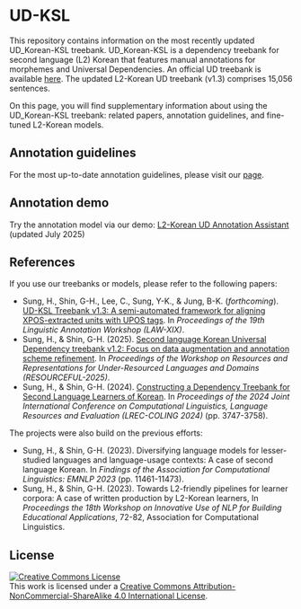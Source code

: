 # UD-KSL

This repository contains information on the most recently updated UD_Korean-KSL treebank. UD_Korean-KSL is a dependency treebank for second language (L2) Korean that features manual annotations for morphemes and Universal Dependencies. An official UD treebank is available [here](https://github.com/UniversalDependencies/UD_Korean-KSL/tree/dev). The updated L2-Korean UD treebank (v1.3) comprises 15,056 sentences.

On this page, you will find supplementary information about using the UD_Korean-KSL treebank: related papers, annotation guidelines, and fine-tuned L2-Korean models.

## Annotation guidelines
For the most up-to-date annotation guidelines, please visit our [page](https://nlpxl2korean.github.io/UD-KSL/).

## Annotation demo
Try the annotation model via our demo: [L2-Korean UD Annotation Assistant](https://huggingface.co/spaces/hksung/L2Korean-UD-annotation) (updated July 2025)

## References

If you use our treebanks or models, please refer to the following papers:

- Sung, H., Shin, G-H., Lee, C., Sung, Y-K., & Jung, B-K. (*forthcoming*). [UD-KSL Treebank v1.3: A semi-automated framework for aligning XPOS-extracted units with UPOS tags](./paper/LAW2025_manuscript-Final-070325.pdf). In *Proceedings of the 19th Linguistic Annotation Workshop (LAW-XIX)*.
- Sung, H., & Shin, G-H. (2025). [Second language Korean Universal Dependency treebank v1.2: Focus on data augmentation and annotation scheme refinement](./paper/RESOURCEFUL_2025_Sung_Shin_L2K1_2_camera-ready_020125.pdf). In *Proceedings of the Workshop on Resources and Representations for Under-Resourced Languages and Domains (RESOURCEFUL-2025)*.
- Sung, H., & Shin, G-H. (2024). [Constructing a Dependency Treebank for Second Language Learners of Korean](https://aclanthology.org/2024.lrec-main.332/). In *Proceedings of the 2024 Joint International Conference on Computational Linguistics, Language Resources and Evaluation (LREC-COLING 2024)* (pp. 3747-3758).

The projects were also build on the previous efforts:
- Sung, H., & Shin, G-H. (2023). Diversifying language models for lesser-studied languages and language-usage contexts: A case of second language Korean. In *Findings of the Association for Computational Linguistics: EMNLP 2023* (pp. 11461-11473).
- Sung, H., & Shin, G-H. (2023). Towards L2-friendly pipelines for learner corpora: A case of written production by L2-Korean learners, In *Proceedings the 18th Workshop on Innovative Use of NLP for Building Educational Applications*, 72-82, Association for Computational Linguistics.

## License
<a rel="license" href="http://creativecommons.org/licenses/by-nc-sa/4.0/"><img alt="Creative Commons License" style="border-width:0" src="https://i.creativecommons.org/l/by-nc-sa/4.0/88x31.png" /></a><br />This work is licensed under a <a rel="license" href="http://creativecommons.org/licenses/by-nc-sa/4.0/">Creative Commons Attribution-NonCommercial-ShareAlike 4.0 International License</a>.
